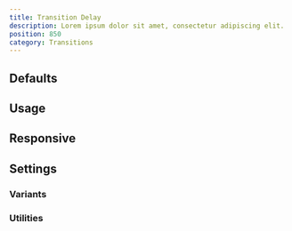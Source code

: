 ```yaml
---
title: Transition Delay
description: Lorem ipsum dolor sit amet, consectetur adipiscing elit.
position: 850
category: Transitions
---
```


## Defaults

<TableGenerateCommon
  :rules="{
    'delay-75': ['transition-delay: 75ms;'],
    'delay-100': ['transition-delay: 100ms;'],
    'delay-150': ['transition-delay: 150ms;'],
    'delay-200': ['transition-delay: 200ms;'],
    'delay-300': ['transition-delay: 300ms;'],
    'delay-500': ['transition-delay: 500ms;'],
    'delay-700': ['transition-delay: 700ms;'],
    'delay-1000': ['transition-delay: 1000ms;'],
}"></TableGenerateCommon>

## Usage

## Responsive

## Settings

### Variants

### Utilities
